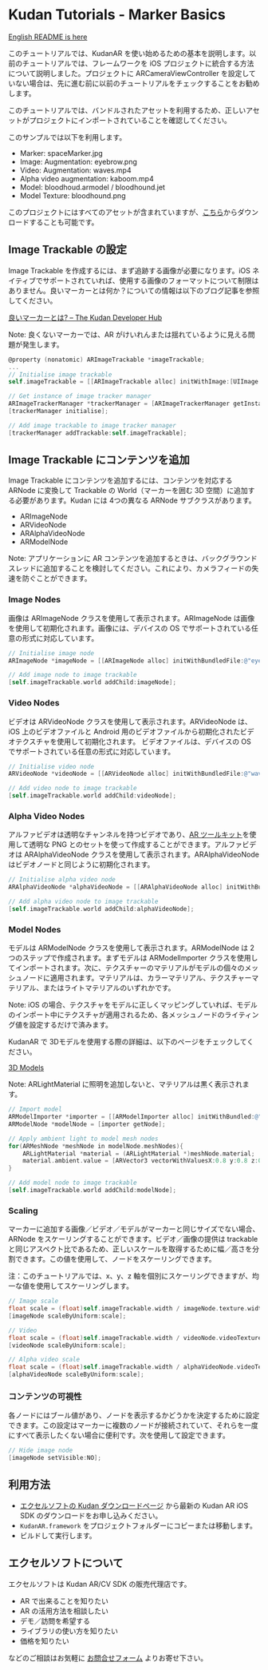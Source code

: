 # Kudan Tutorials - Marker Basics

[English README is here](./README_en.md)

このチュートリアルでは、KudanAR を使い始めるための基本を説明します。以前のチュートリアルでは、フレームワークを iOS プロジェクトに統合する方法について説明しました。プロジェクトに ARCameraViewController を設定していない場合は、先に進む前に以前のチュートリアルをチェックすることをお勧めします。

このチュートリアルでは、バンドルされたアセットを利用するため、正しいアセットがプロジェクトにインポートされていることを確認してください。

このサンプルでは以下を利用します。

* Marker: spaceMarker.jpg
* Image: Augmentation: eyebrow.png
* Video: Augmentation: waves.mp4
* Alpha video augmentation: kaboom.mp4
* Model: bloodhoud.armodel / bloodhound.jet
* Model Texture: bloodhound.png

このプロジェクトにはすべてのアセットが含まれていますが、[こちら](https://jp.xlsoft.com/demo2/kudan/tutorials/assets.zip)からダウンロードすることも可能です。

## Image Trackable の設定

Image Trackable を作成するには、まず追跡する画像が必要になります。iOS ネイティブでサポートされていれば、使用する画像のフォーマットについて制限はありません。良いマーカーとは何か？についての情報は以下のブログ記事を参照してください。

[良いマーカーとは? – The Kudan Developer Hub](https://www.xlsoft.com/doc/kudan/ja/what-makes-a-good-marker_jp/)

Note: 良くないマーカーでは、AR がけいれんまたは揺れているように見える問題が発生します。

```objectivec
@property (nonatomic) ARImageTrackable *imageTrackable;
...
// Initialise image trackable
self.imageTrackable = [[ARImageTrackable alloc] initWithImage:[UIImage imageNamed:@"spaceMarker.jpg"] name:@"space"];

// Get instance of image tracker manager
ARImageTrackerManager *trackerManager = [ARImageTrackerManager getInstance];
[trackerManager initialise];

// Add image trackable to image tracker manager
[trackerManager addTrackable:self.imageTrackable];
```

## Image Trackable にコンテンツを追加

Image Trackable にコンテンツを追加するには、コンテンツを対応する ARNode に変換して Trackable の World（マーカーを囲む 3D 空間）に追加する必要があります。Kudan には 4つの異なる ARNode サブクラスがあります。

* ARImageNode
* ARVideoNode
* ARAlphaVideoNode
* ARModelNode

Note: アプリケーションに AR コンテンツを追加するときは、バックグラウンドスレッドに追加することを検討してください。これにより、カメラフィードの失速を防ぐことができます。

### Image Nodes

画像は ARImageNode クラスを使用して表示されます。ARImageNode は画像を使用して初期化されます。画像には、デバイスの OS でサポートされている任意の形式に対応しています。

```objectivec
// Initialise image node
ARImageNode *imageNode = [[ARImageNode alloc] initWithBundledFile:@"eyebrow.png"];

// Add image node to image trackable
[self.imageTrackable.world addChild:imageNode];
```

### Video Nodes

ビデオは ARVideoNode クラスを使用して表示されます。ARVideoNode は、iOS 上のビデオファイルと Android 用のビデオファイルから初期化されたビデオテクスチャを使用して初期化されます。 ビデオファイルは、デバイスの OS でサポートされている任意の形式に対応しています。

```objectivec
// Initialise video node
ARVideoNode *videoNode = [[ARVideoNode alloc] initWithBundledFile:@"waves.mp4"];

// Add video node to image trackable
[self.imageTrackable.world addChild:videoNode];
```

### Alpha Video Nodes

アルファビデオは透明なチャンネルを持つビデオであり、[AR ツールキット](https://www.xlsoft.com/jp/products/kudan/download.html)を使用して透明な PNG とのセットを使って作成することができます。アルファビデオは ARAlphaVideoNode クラスを使用して表示されます。ARAlphaVideoNode はビデオノードと同じように初期化されます。


```objectivec
// Initialise alpha video node
ARAlphaVideoNode *alphaVideoNode = [[ARAlphaVideoNode alloc] initWithBundledFile:@"kaboom.mp4"];

// Add alpha video node to image trackable
[self.imageTrackable.world addChild:alphaVideoNode];
```

### Model Nodes

モデルは ARModelNode クラスを使用して表示されます。ARModelNode は 2つのステップで作成されます。まずモデルは ARModelImporter クラスを使用してインポートされます。次に、テクスチャーのマテリアルがモデルの個々のメッシュノードに適用されます。マテリアルは、カラーマテリアル、テクスチャーマテリアル、またはライトマテリアルのいずれかです。

Note: iOS の場合、テクスチャをモデルに正しくマッピングしていれば、モデルのインポート中にテクスチャが適用されるため、各メッシュノードのライティング値を設定するだけで済みます。

KudanAR で 3Dモデルを使用する際の詳細は、以下のページをチェックしてください。

[3D Models](https://www.xlsoft.com/doc/kudan/3d-models/)

Note: ARLightMaterial に照明を追加しないと、マテリアルは黒く表示されます。

```objectivec
// Import model
ARModelImporter *importer = [[ARModelImporter alloc] initWithBundled:@"ben.armodel"];
ARModelNode *modelNode = [importer getNode];

// Apply ambient light to model mesh nodes
for(ARMeshNode *meshNode in modelNode.meshNodes){
    ARLightMaterial *material = (ARLightMaterial *)meshNode.material;
    material.ambient.value = [ARVector3 vectorWithValuesX:0.8 y:0.8 z:0.8];;  
}

// Add model node to image trackable
[self.imageTrackable.world addChild:modelNode];
```

### Scaling

マーカーに追加する画像／ビデオ／モデルがマーカーと同じサイズでない場合、ARNode をスケーリングすることができます。ビデオ／画像の提供は trackable と同じアスペクト比であるため、正しいスケールを取得するために幅／高さを分割できます。この値を使用して、ノードをスケーリングできます。

注：このチュートリアルでは、x、y、z 軸を個別にスケーリングできますが、均一な値を使用してスケーリングします。

```objectivec
// Image scale
float scale = (float)self.imageTrackable.width / imageNode.texture.width;
[imageNode scaleByUniform:scale];

// Video
float scale = (float)self.imageTrackable.width / videoNode.videoTexture.width ;
[videoNode scaleByUniform:scale];

// Alpha video scale
float scale = (float)self.imageTrackable.width / alphaVideoNode.videoTexture.width;
[alphaVideoNode scaleByUniform:scale];
```

### コンテンツの可視性

各ノードにはブール値があり、ノードを表示するかどうかを決定するために設定できます。この設定はマーカーに複数のノードが接続されていて、それらを一度にすべて表示したくない場合に便利です。次を使用して設定できます。

```objectivec
// Hide image node
[imageNode setVisible:NO];
```


## 利用方法

- [エクセルソフトの Kudan ダウンロードページ](https://www.xlsoft.com/jp/products/kudan/download.html?utm_source=external&utm_medium=github_xlsoft&utm_campaign=Marker-Basics-iOS) から最新の Kudan AR iOS SDK のダウンロードをお申し込みください。
- `KudanAR.framework` をプロジェクトフォルダーにコピーまたは移動します。
- ビルドして実行します。

## エクセルソフトについて

エクセルソフトは Kudan AR/CV SDK の販売代理店です。

- AR で出来ることを知りたい
- AR の活用方法を相談したい
- デモ／訪問を希望する
- ライブラリの使い方を知りたい
- 価格を知りたい

などのご相談はお気軽に [お問合せフォーム](https://www.xlsoft.com/jp/services/xlsoft_form.html?option2=Kudan&utm_source=external&utm_medium=github_xlsoft&utm_campaign=Marker-Basics-iOS) よりお寄せ下さい。
